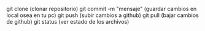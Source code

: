 git clone <url-repo> (clonar repositorio)
git commit -m "mensaje" (guardar cambios en local osea en tu pc)
git push (subir cambios a github)
git pull (bajar cambios de github)
git status (ver estado de los archivos)